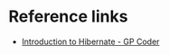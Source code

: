 # Reference links
* [Introduction to Hibernate - GP Coder](https://gpcoder.com/6300-gioi-thieu-ve-hibernate/)